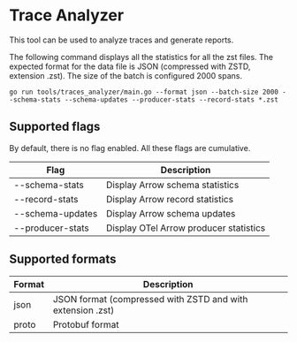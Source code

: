 # Trace Analyzer

This tool can be used to analyze traces and generate reports.

The following command displays all the statistics for all the zst files. The
expected format for the data file is JSON (compressed with ZSTD, extension .zst).
The size of the batch is configured 2000 spans.

```shell
go run tools/traces_analyzer/main.go --format json --batch-size 2000 --schema-stats --schema-updates --producer-stats --record-stats *.zst
```

## Supported flags

By default, there is no flag enabled. All these flags are cumulative.

| Flag             | Description                            |
|------------------|----------------------------------------|
| --schema-stats   | Display Arrow schema statistics        |
| --record-stats   | Display Arrow record statistics        |
| --schema-updates | Display Arrow schema updates           |
| --producer-stats | Display OTel Arrow producer statistics |

## Supported formats

| Format | Description                                                |
|--------|------------------------------------------------------------|
| json   | JSON format (compressed with ZSTD and with extension .zst) |
| proto  | Protobuf format                                            |